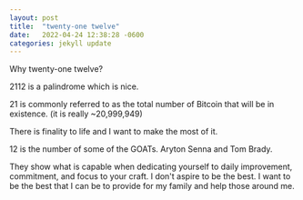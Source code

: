 ```yaml
---
layout: post
title:  "twenty-one twelve"
date:   2022-04-24 12:38:28 -0600
categories: jekyll update
---
```

Why twenty-one twelve?

2112 is a palindrome which is nice.




21 is commonly referred to as the total number of Bitcoin that will be in existence. (it is really ~20,999,949)

There is finality to life and I want to make the most of it.




12 is the number of some of the GOATs. Aryton Senna and Tom Brady.
 
They show what is capable when dedicating yourself to daily improvement, commitment, and focus to your craft. I don't aspire to be the best. I want to be the best that I can be to provide for my family and help those around me.
